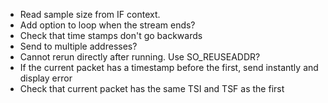 * Read sample size from IF context.
* Add option to loop when the stream ends?
* Check that time stamps don't go backwards
* Send to multiple addresses?
* Cannot rerun directly after running. Use SO_REUSEADDR?
* If the current packet has a timestamp before the first, send instantly and display error
* Check that current packet has the same TSI and TSF as the first
